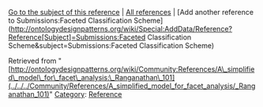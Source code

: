 [Go to the subject of this reference](../../../Submissions/Faceted_Classification_Scheme "Submissions:Faceted Classification Scheme") | [All references](../../../Community/References.1 "Community:References") | [Add another reference to Submissions:Faceted Classification Scheme](http://ontologydesignpatterns.org/wiki/Special:AddData/Reference?Reference[Subject]=Submissions:Faceted Classification Scheme&subject=Submissions:Faceted Classification Scheme)


Retrieved from "[http://ontologydesignpatterns.org/wiki/Community:References/A\_simplified\_model\_for\_facet\_analysis:\_Ranganathan\_101](../../../Community/References/A_simplified_model_for_facet_analysis/_Ranganathan_101)"
 [Category](http://ontologydesignpatterns.org/wiki/Special:Categories "Special:Categories"): [Reference](../../../Category/Reference "Category:Reference")